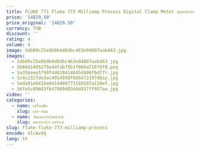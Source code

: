 ```yaml
---
title: FLUKE 771 Fluke 773 Milliamp Process Digital Clamp Meter อุตสาหกรรมความแม่นยําสูง Milliamp Process Clamp Meter
price: '14029.50'
price_original: '14029.50'
currency: THB
discount: ''
rating: 4
volume: 4
image: Sdb89c25e9b9b4d0dbc463e94807aab463.jpg
images:
  - Sdb89c25e9b9b4d0dbc463e94807aab463.jpg
  - Sb0441495275e44fab75b1f066a716f8f0.png
  - Sa356eee5798f44018414845d406f6d77r.jpg
  - Sc4c232fde3ac4014990f605d72197d6az.jpg
  - Seda91e841be0414480773169187a110ef.jpg
  - S6fe5c09683fb47989d8346d837ff957ao.jpg
video: ''
categories:
  - name: เครื่องมือ
    slug: เคร-องม
  - name: วัดและการวิเคราะห์
    slug: ดและการว-เคราะห
slug: fluke-fluke-773-milliamp-process
encode: olcAvdq
lang: th
---
```

  